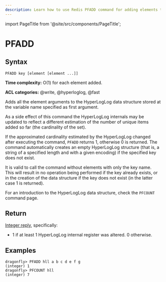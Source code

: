 ```yaml
---
description: Learn how to use Redis PFADD command for adding elements to HyperLogLog data structure.
---
```

import PageTitle from '@site/src/components/PageTitle';

# PFADD

<PageTitle title="Redis PFADD Command (Documentation) | Dragonfly" />

## Syntax

    PFADD key [element [element ...]]

**Time complexity:** O(1) for each element added.

**ACL categories:** @write, @hyperloglog, @fast

Adds all the element arguments to the HyperLogLog data structure stored at the variable name
specified as first argument.

As a side effect of this command the HyperLogLog internals may be updated to reflect a different
estimation of the number of unique items added so far (the cardinality of the set).

If the approximated cardinality estimated by the HyperLogLog changed after executing the command,
`PFADD` returns 1, otherwise 0 is returned. The command automatically creates an empty HyperLogLog
structure (that is, a string of a specified length and with a given encoding) if the specified key
does not exist.

It is valid to call the command without elements with only the key name. This will result in no
operation being performed if the key already exists, or in the creation of the data structure if
the key does not exist (in the latter case 1 is returned).

For an introduction to the HyperLogLog data structure, check the `PFCOUNT` command page.


## Return

[Integer reply](https://redis.io/docs/reference/protocol-spec/#integers), specifically:
*  1 if at least 1 HyperLogLog internal register was altered. 0 otherwise.

## Examples

```shell
dragonfly> PFADD hll a b c d e f g
(integer) 1
dragonfly> PFCOUNT hll
(integer) 7
```
